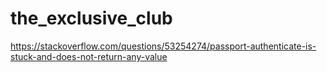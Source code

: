 # the_exclusive_club

<!-- make models and mixins for messages-->

https://stackoverflow.com/questions/53254274/passport-authenticate-is-stuck-and-does-not-return-any-value
